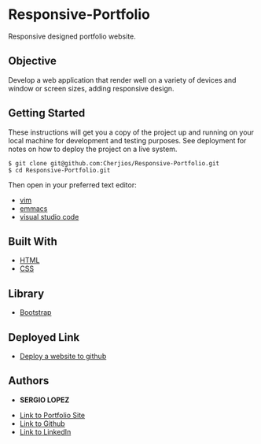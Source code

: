 # Responsive-Portfolio
Responsive designed portfolio website.  

## Objective
Develop a  web application that render well on a variety of devices and window or screen sizes, adding responsive design.

 
## Getting Started

These instructions will get you a copy of the project up and running on your local machine for development and testing purposes. See deployment for notes on how to deploy the project on a live system.

```
$ git clone git@github.com:Cherjios/Responsive-Portfolio.git
$ cd Responsive-Portfolio.git
```
Then open in your preferred text editor:
- [vim](https://www.vim.org/) 
- [emmacs](https://www.gnu.org/software/emacs/)
- [visual studio code](https://code.visualstudio.com/) 

## Built With

* [HTML](https://developer.mozilla.org/en-US/docs/Web/HTML)
* [CSS](https://developer.mozilla.org/en-US/docs/Web/CSS)

## Library 
* [Bootstrap](https://getbootstrap.com/)

## Deployed Link
* [Deploy a website to github](https://www.google.com/search?rlz=1C5CHFA_enUS876US878&sxsrf=ALeKk03L-krWYrY46bsiZVRE3DFHIEULGA%3A1591932240148&ei=UPXiXsrBCLW90PEPsvWSwAY&q=deploy+a+website+on+github&oq=deploy+a+website+on+github&gs_lcp=CgZwc3ktYWIQAzIECAAQQzIGCAAQFhAeMgYIABAWEB4yBggAEBYQHjoECCMQJzoFCAAQkQI6BQgAELEDOgcIABCxAxBDOgIIADoHCAAQFBCHAlDcMFjZUmDGVGgAcAB4AIABZogBoAeSAQQxMC4xmAEAoAEBqgEHZ3dzLXdpeg&sclient=psy-ab&ved=0ahUKEwjKqbjdqfvpAhW1HjQIHbK6BGgQ4dUDCAw&uact=5)


## Authors

* **SERGIO LOPEZ** 

- [Link to Portfolio Site](#)
- [Link to Github](https://github.com/cherjios)
- [Link to LinkedIn](https://www.linkedin.com/in/sergio-lopez-81790579)

